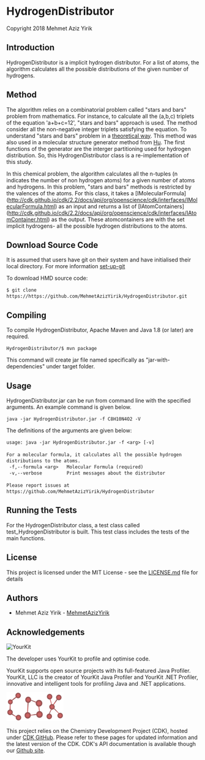 # HydrogenDistributor

Copyright 2018 Mehmet Aziz Yirik

## Introduction

HydrogenDistributor is a implicit hydrogen distributor. For a list of atoms, the algorithm calculates all the possible distributions of the given number of hydrogens.

## Method 

The algorithm relies on a combinatorial problem called "stars and bars" problem from mathematics. For instance, to calculate all the (a,b,c) triplets of the equation 'a+b+c=12', "stars and bars" approach is used. The method consider all the non-negative integer triplets satisfying the equation. To understand "stars and bars" problem in a [theoretical way](https://en.wikipedia.org/wiki/Stars_and_bars_(combinatorics)). This method was also used in a molecular structure generator method from [Hu](https://pdf.sciencedirectassets.com/271374/1-s2.0-S0003267000X08070/1-s2.0-0003267094900442/main.pdf?x-amz-security-token=AgoJb3JpZ2luX2VjEAAaCXVzLWVhc3QtMSJHMEUCIQDl8q1ycXRbO2IyDneMCFX4LV4OO%2BClZ7tv8junYCL23AIgBGYWaps8KBAcmZuNMBW2ee6edTc%2BxR6%2BNXrHv5jz2t4q4wMIuf%2F%2F%2F%2F%2F%2F%2F%2F%2F%2FARACGgwwNTkwMDM1NDY4NjUiDBK5uzoacE3Q5%2BmsXiq3AyMmvHAi10xHqn5rbQ33LkAfIgPgle4XwfHjlSwymodbOCXIjo0Bno3LaSw9GAnfxIEmOVxmY3gbEimuaozTlfUAa880ihp4uyzffPZPGGgK5xiwGGDWn1ZrlDUYd79Aswas5Yn1KUDJ0n115ygypTaN5IHwWV%2Fq2nZgRVJrdYQ16%2FBouDxg7ys%2BViKkRIiNG9msSQ8yEvN%2Flrtf%2FbIhjBWRhxQgT6IOz4tTJS8tyk4FDKy8V5QOxWnB69eTFvu1vK9QvT5qEAoxxG2CgD%2F8mjVCUHi1XjAq33ZBzej2dryayJ4HQm9heclkdjai8llXODTCixLME4nHKSdBh1UDeX74jXpH4Btg6IZNq9TF14s3UjlC%2Bsh3JaZZwUEib5E7CEiXx8pQK91Kb%2FUHi7ziWQmDWKGCIujaoXqtoPerup%2Bv5UGoON67u1hNQ7qJ4k%2FtSRvRfXIc6tMqUp4ojMX9qOlxgHWuIzS7mwdXOGiYt4eHi8gliMhno0Fxni0%2FbV4hPBih34DVHtSGqCL5Nf4jYbRF7EZajZRSAJCo9OKzV1GBsr5cbZxfs1t2mrPz%2FX1V4cO8VoAqoUQwg7%2BR5QU6tAHEyyAeZ7oAMC2o0c8SF0jQOpyLsC7sd5gmdd1jBWgB0EDdmbtnlxlzIisXGJfg9PKGpZ8037Wj03LUvlqUcKcJorkujGjihJZYXHwk8fDp37wGCVin2yq%2BjEKCdqNsDdao98wCWkD66nNflQXw5LDr%2Bfb4qkATqm9Udvpz2ZPGTt6WHR7GbHp81M2VN3t77qBj8BJQ3ustULN4vghbxrvNzPbNxKLXl5VjQltpgFANDZdRXik%3D&AWSAccessKeyId=ASIAQ3PHCVTYQJFJ2PVP&Expires=1554280023&Signature=0WMc3UK%2BBICT1K9j8XJ8ig06N7I%3D&hash=183390ec495f34f9b5d624bac26a6eede9b655198dd38b680b658686585bc2da&host=68042c943591013ac2b2430a89b270f6af2c76d8dfd086a07176afe7c76c2c61&pii=0003267094900442&tid=spdf-75ef6d00-1d91-4202-b4b7-54f8716d4059&sid=31484c054d428749d369cf035fcbd73b6670gxrqb&type=client). The first functions of the generator are the interger partitioning used for hydrogen distribution. So, this HydrogenDistributor class is a re-implementation of this study. 

In this chemical problem, the algorithm calculates all the n-tuples (n indicates the number of non hydrogen atoms) for a given number of atoms and hydrogens. In this problem, "stars and bars" methods is restricted by the valences of the atoms. For this class, it takes a [IMolecularFormula] (http://cdk.github.io/cdk/2.2/docs/api/org/openscience/cdk/interfaces/IMolecularFormula.html) as an input and returns a list of [IAtomContainers] (http://cdk.github.io/cdk/2.2/docs/api/org/openscience/cdk/interfaces/IAtomContainer.html) as the output. These atomcontainers are with the set implicit hydrogens- all the possible hydrogen distributions to the atoms.

## Download Source Code

It is assumed that users have git on their system and have initialised their local directory. For more information [set-up-git](https://help.github.com/articles/set-up-git/ )

To download HMD source code:

```
$ git clone https://https://github.com/MehmetAzizYirik/HydrogenDistributor.git
```
## Compiling

To compile HydrogenDistributor, Apache Maven and Java 1.8 (or later) are required.
```
HydrogenDistributor/$ mvn package
```
This command will create jar file named specifically as "jar-with-dependencies" under target folder.

## Usage

HydrogenDistributor.jar can be run from command line with the specified arguments. An example command is given below.

```
java -jar HydrogenDistributor.jar -f C8H10N4O2 -V
```

The definitions of the arguments are given below:

```
usage: java -jar HydrogenDistributor.jar -f <arg> [-v]

For a molecular formula, it calculates all the possible hydrogen
distributions to the atoms.
 -f,--formula <arg>   Molecular Formula (required)
 -v,--verbose         Print messages about the distributor

Please report issues at
https://github.com/MehmetAzizYirik/HydrogenDistributor

```

## Running the Tests

For the HydrogenDistributor class, a test class called test_HydrogenDistributor is built. This test class includes the tests of the main functions. 

## License
This project is licensed under the MIT License - see the [LICENSE.md](https://github.com/MehmetAzizYirik/HydrogenDistributor/blob/master/LICENSE) file for details

## Authors

 - Mehmet Aziz Yirik - [MehmetAzizYirik](https://github.com/MehmetAzizYirik)
 
## Acknowledgements
![YourKit](https://camo.githubusercontent.com/97fa03cac759a772255b93c64ab1c9f76a103681/68747470733a2f2f7777772e796f75726b69742e636f6d2f696d616765732f796b6c6f676f2e706e67)

The developer uses YourKit to profile and optimise code.

YourKit supports open source projects with its full-featured Java Profiler. YourKit, LLC is the creator of YourKit Java Profiler and YourKit .NET Profiler, innovative and intelligent tools for profiling Java and .NET applications.

![cdk](https://github.com/MehmetAzizYirik/HMD/blob/master/cdk.png)

This project relies on the Chemistry Development Project (CDK), hosted under [CDK GitHub](http://cdk.github.io/). Please refer to these pages for updated information and the latest version of the CDK. CDK's API documentation is available though our [Github site](http://cdk.github.io/cdk/).


